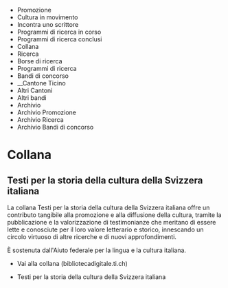   * Promozione
  * Cultura in movimento
  * Incontra uno scrittore
  * Programmi di ricerca in corso
  * Programmi di ricerca conclusi
  * Collana
  * Ricerca
  * Borse di ricerca
  * Programmi di ricerca
  * Bandi di concorso
  *  __Cantone Ticino
  * Altri Cantoni
  * Altri bandi
  * Archivio
  * Archivio Promozione
  * Archivio Ricerca
  * Archivio Bandi di concorso

#  Collana

##  Testi per la storia della cultura della Svizzera italiana

La collana Testi per la storia della cultura della Svizzera italiana offre un
contributo tangibile alla promozione e alla diffusione della cultura, tramite
la pubblicazione e la valorizzazione di testimonianze che meritano di essere
lette e conosciute per il loro valore letterario e storico, innescando un
circolo virtuoso di altre ricerche e di nuovi approfondimenti.

È sostenuta dall'Aiuto federale per la lingua e la cultura italiana.

  * Vai alla collana (bibliotecadigitale.ti.ch)

  * Testi per la storia della cultura della Svizzera italiana

